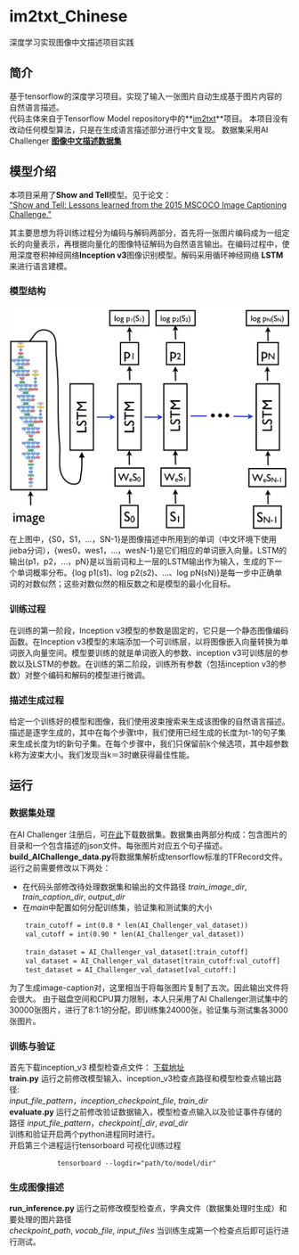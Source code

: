 # im2txt_Chinese
深度学习实现图像中文描述项目实践
## 简介
基于tensorflow的深度学习项目。实现了输入一张图片自动生成基于图片内容的自然语言描述。   
代码主体来自于Tensorflow Model repository中的**[im2txt](https://github.com/tensorflow/models/tree/master/research/im2txt)**项目。 本项目没有改动任何模型算法，只是在生成语言描述部分进行中文复现。 
数据集采用AI Challenger **[图像中文描述数据集](https://challenger.ai/dataset/caption)**
## 模型介绍
本项目采用了**Show and Tell**模型。见于论文：  
["Show and Tell: Lessons learned from the 2015 MSCOCO Image Captioning Challenge."](http://arxiv.org/abs/1609.06647)

其主要思想为将训练过程分为编码与解码两部分，首先将一张图片编码成为一组定长的向量表示，再根据向量化的图像特征解码为自然语言输出。在编码过程中，使用深度卷积神经网络**Inception v3**图像识别模型。解码采用循环神经网络 **LSTM** 来进行语言建模。

### 模型结构
![Show and Tell model](doc_image/show_and_tell_architecture.png)
在上图中，{S0，S1，...，SN-1}是图像描述中所用到的单词（中文环境下使用jieba分词），{wes0，wes1，...，wesN-1}是它们相应的单词嵌入向量。LSTM的输出{p1，p2，...，pN}是以当前词和上一层的LSTM输出作为输入，生成的下一个单词概率分布。{log p1(s1)、log p2(s2)、...、log pN(sN)}是每一步中正确单词的对数似然；这些对数似然的相反数之和是模型的最小化目标。

### 训练过程

在训练的第一阶段，Inception v3模型的参数是固定的，它只是一个静态图像编码函数。在Inception v3模型的末端添加一个可训练层，以将图像嵌入向量转换为单词嵌入向量空间。模型要训练的就是单词嵌入的参数、inception v3可训练层的参数以及LSTM的参数。在训练的第二阶段，训练所有参数（包括inception v3的参数）对整个编码和解码的模型进行微调。


### 描述生成过程

给定一个训练好的模型和图像，我们使用波束搜索来生成该图像的自然语言描述。描述是逐字生成的，其中在每个步骤t中，我们使用已经生成的长度为t-1的句子集来生成长度为t的新句子集。在每个步骤中，我们只保留前k个候选项，其中超参数k称为波束大小。我们发现当k＝3时嫩获得最佳性能。

## 运行

### 数据集处理
在AI Challenger 注册后，可[在此](https://challenger.ai/dataset/caption)下载数据集。数据集由两部分构成：包含图片的目录和一个包含描述的json文件。每张图片对应五个句子描述。  
**build_AIChallenge_data.py**将数据集解析成tensorflow标准的TFRecord文件。运行之前需要修改以下两处：
  
* 在代码头部修改待处理数据集和输出的文件路径 *train\_image\_dir*, *train\_caption\_dir*, *output\_dir*
* 在*main*中配置如何分配训练集，验证集和测试集的大小

```
	train_cutoff = int(0.8 * len(AI_Challenger_val_dataset))
    val_cutoff = int(0.90 * len(AI_Challenger_val_dataset))

    train_dataset = AI_Challenger_val_dataset[:train_cutoff]
    val_dataset = AI_Challenger_val_dataset[train_cutoff:val_cutoff]
    test_dataset = AI_Challenger_val_dataset[val_cutoff:]

```
为了生成image-caption对，这里相当于将每张图片复制了五次。因此输出文件将会很大。
由于磁盘空间和CPU算力限制，本人只采用了AI Challenger测试集中的30000张图片，进行了8:1:1的分配，即训练集24000张，验证集与测试集各3000张图片。


### 训练与验证
首先下载inception_v3 模型检查点文件： [下载地址](https://github.com/tensorflow/models/tree/master/research/slim#tensorflow-slim-image-classification-library)  
**train.py**  运行之前修改模型输入、inception_v3检查点路径和模型检查点输出路径:   
*input\_file\_pattern*，*inception\_checkpoint\_file*, *train\_dir*  
**evaluate.py**  运行之前修改验证数据输入，模型检查点输入以及验证事件存储的路径
*input\_file\_pattern*，*checkpoint|_dir*, *eval\_dir*  
训练和验证开启两个python进程同时进行。  
开启第三个进程运行tensorboard 可视化训练过程  

```
            tensorboard --logdir="path/to/model/dir"                                           
```



### 生成图像描述
**run_inference.py**  运行之前修改模型检查点，字典文件（数据集处理时生成）和要处理的图片路径  
*checkpoint_path*, *vocab_file*, *input_files*
当训练生成第一个检查点后即可运行进行测试。

